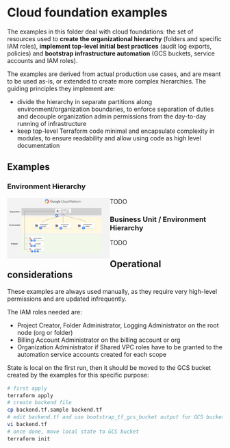 # Cloud foundation examples

The examples in this folder deal with cloud foundations: the set of resources used to **create the organizational hierarchy** (folders and specific IAM roles), **implement top-level initial best practices** (audit log exports, policies) and **bootstrap infrastructure automation** (GCS buckets, service accounts and IAM roles).

The examples are derived from actual production use cases, and are meant to be used as-is, or extended to create more complex hierarchies. The guiding principles they implement are:

- divide the hierarchy in separate partitions along environment/organization boundaries, to enforce separation of duties and decouple organization admin permissions from the day-to-day running of infrastructure
- keep top-level Terraform code minimal and encapsulate complexity in modules, to ensure readability and allow using code as high level documentation

## Examples

### Environment Hierarchy

<img src="./environments/diagram.png" align="left" width="240px" /> TODO

### Business Unit / Environment Hierarchy

TODO

## Operational considerations

These examples are always used manually, as they require very high-level permissions and are updated infrequently.

The IAM roles needed are:

- Project Creator, Folder Administrator, Logging Administrator on the root node (org or folder)
- Billing Account Administrator on the billing account or org
- Organization Administrator if Shared VPC roles have to be granted to the automation service accounts created for each scope

State is local on the first run, then it should be moved to the GCS bucket created by the examples for this specific purpose:

```bash
# first apply
terraform apply
# create backend file
cp backend.tf.sample backend.tf
# edit backend.tf and use bootstrap_tf_gcs_bucket output for GCS bucket name
vi backend.tf
# once done, move local state to GCS bucket
terraform init
```
